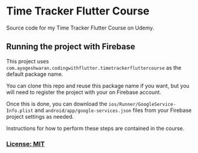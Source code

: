 # Time Tracker Flutter Course

Source code for my Time Tracker Flutter Course on Udemy.

## Running the project with Firebase

This project uses `com.ayogeshwaran.codingwithflutter.timetrackerfluttercourse` as the default package name.

You can clone this repo and reuse this package name if you want, but you will need to register the project with your on Firebase account.

Once this is done, you can download the `ios/Runner/GoogleService-Info.plist` and `android/app/google-services.json` files from your Firebase project settings as needed.

Instructions for how to perform these steps are contained in the course.

### [License: MIT](LICENSE.md)

